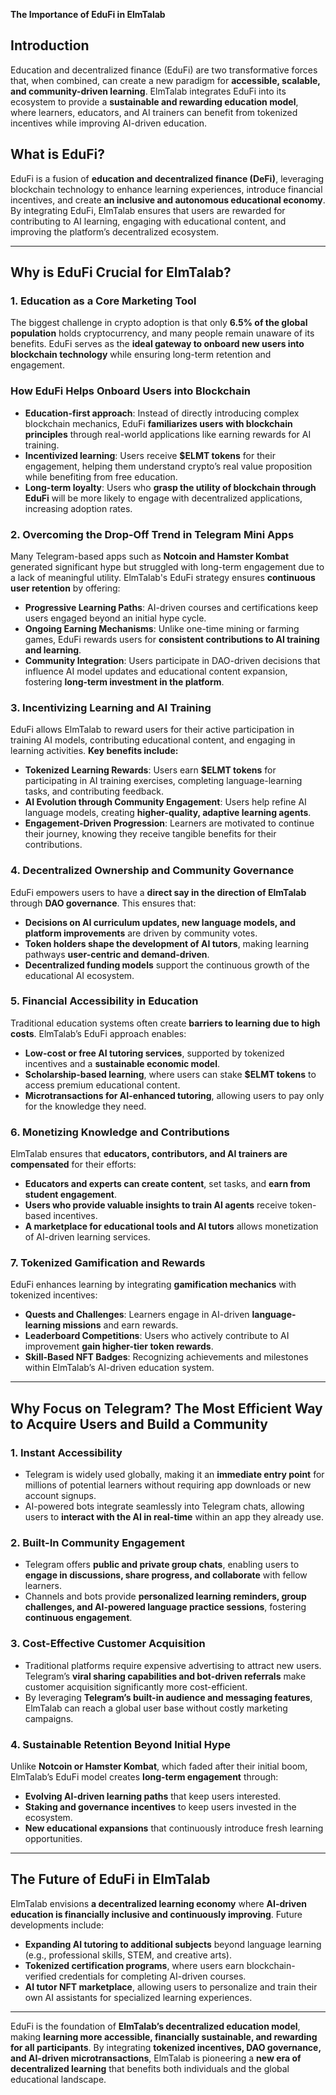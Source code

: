 **The Importance of EduFi in ElmTalab**

## **Introduction**

Education and decentralized finance (EduFi) are two transformative forces that, when combined, can create a new paradigm for **accessible, scalable, and community-driven learning**. ElmTalab integrates EduFi into its ecosystem to provide a **sustainable and rewarding education model**, where learners, educators, and AI trainers can benefit from tokenized incentives while improving AI-driven education.

## **What is EduFi?**

EduFi is a fusion of **education and decentralized finance (DeFi)**, leveraging blockchain technology to enhance learning experiences, introduce financial incentives, and create **an inclusive and autonomous educational economy**. By integrating EduFi, ElmTalab ensures that users are rewarded for contributing to AI learning, engaging with educational content, and improving the platform’s decentralized ecosystem.

---

## **Why is EduFi Crucial for ElmTalab?**

### **1. Education as a Core Marketing Tool**

The biggest challenge in crypto adoption is that only **6.5% of the global population** holds cryptocurrency, and many people remain unaware of its benefits. EduFi serves as the **ideal gateway to onboard new users into blockchain technology** while ensuring long-term retention and engagement.

### **How EduFi Helps Onboard Users into Blockchain**
- **Education-first approach**: Instead of directly introducing complex blockchain mechanics, EduFi **familiarizes users with blockchain principles** through real-world applications like earning rewards for AI training.
- **Incentivized learning**: Users receive **$ELMT tokens** for their engagement, helping them understand crypto’s real value proposition while benefiting from free education.
- **Long-term loyalty**: Users who **grasp the utility of blockchain through EduFi** will be more likely to engage with decentralized applications, increasing adoption rates.

### **2. Overcoming the Drop-Off Trend in Telegram Mini Apps**

Many Telegram-based apps such as **Notcoin and Hamster Kombat** generated significant hype but struggled with long-term engagement due to a lack of meaningful utility. ElmTalab's EduFi strategy ensures **continuous user retention** by offering:

- **Progressive Learning Paths**: AI-driven courses and certifications keep users engaged beyond an initial hype cycle.
- **Ongoing Earning Mechanisms**: Unlike one-time mining or farming games, EduFi rewards users for **consistent contributions to AI training and learning**.
- **Community Integration**: Users participate in DAO-driven decisions that influence AI model updates and educational content expansion, fostering **long-term investment in the platform**.

### **3. Incentivizing Learning and AI Training**

EduFi allows ElmTalab to reward users for their active participation in training AI models, contributing educational content, and engaging in learning activities. **Key benefits include:**

- **Tokenized Learning Rewards**: Users earn **$ELMT tokens** for participating in AI training exercises, completing language-learning tasks, and contributing feedback.
- **AI Evolution through Community Engagement**: Users help refine AI language models, creating **higher-quality, adaptive learning agents**.
- **Engagement-Driven Progression**: Learners are motivated to continue their journey, knowing they receive tangible benefits for their contributions.

### **4. Decentralized Ownership and Community Governance**

EduFi empowers users to have a **direct say in the direction of ElmTalab** through **DAO governance**. This ensures that:

- **Decisions on AI curriculum updates, new language models, and platform improvements** are driven by community votes.
- **Token holders shape the development of AI tutors**, making learning pathways **user-centric and demand-driven**.
- **Decentralized funding models** support the continuous growth of the educational AI ecosystem.

### **5. Financial Accessibility in Education**

Traditional education systems often create **barriers to learning due to high costs**. ElmTalab’s EduFi approach enables:

- **Low-cost or free AI tutoring services**, supported by tokenized incentives and a **sustainable economic model**.
- **Scholarship-based learning**, where users can stake **$ELMT tokens** to access premium educational content.
- **Microtransactions for AI-enhanced tutoring**, allowing users to pay only for the knowledge they need.

### **6. Monetizing Knowledge and Contributions**

ElmTalab ensures that **educators, contributors, and AI trainers are compensated** for their efforts:

- **Educators and experts can create content**, set tasks, and **earn from student engagement**.
- **Users who provide valuable insights to train AI agents** receive token-based incentives.
- **A marketplace for educational tools and AI tutors** allows monetization of AI-driven learning services.

### **7. Tokenized Gamification and Rewards**

EduFi enhances learning by integrating **gamification mechanics** with tokenized incentives:

- **Quests and Challenges**: Learners engage in AI-driven **language-learning missions** and earn rewards.
- **Leaderboard Competitions**: Users who actively contribute to AI improvement **gain higher-tier token rewards**.
- **Skill-Based NFT Badges**: Recognizing achievements and milestones within ElmTalab’s AI-driven education system.

---

## **Why Focus on Telegram? The Most Efficient Way to Acquire Users and Build a Community**

### **1. Instant Accessibility**
- Telegram is widely used globally, making it an **immediate entry point** for millions of potential learners without requiring app downloads or new account signups.
- AI-powered bots integrate seamlessly into Telegram chats, allowing users to **interact with the AI in real-time** within an app they already use.

### **2. Built-In Community Engagement**
- Telegram offers **public and private group chats**, enabling users to **engage in discussions, share progress, and collaborate** with fellow learners.
- Channels and bots provide **personalized learning reminders, group challenges, and AI-powered language practice sessions**, fostering **continuous engagement**.

### **3. Cost-Effective Customer Acquisition**
- Traditional platforms require expensive advertising to attract new users. Telegram’s **viral sharing capabilities and bot-driven referrals** make customer acquisition significantly more cost-efficient.
- By leveraging **Telegram’s built-in audience and messaging features**, ElmTalab can reach a global user base without costly marketing campaigns.

### **4. Sustainable Retention Beyond Initial Hype**
Unlike **Notcoin or Hamster Kombat**, which faded after their initial boom, ElmTalab’s EduFi model creates **long-term engagement** through:
- **Evolving AI-driven learning paths** that keep users interested.
- **Staking and governance incentives** to keep users invested in the ecosystem.
- **New educational expansions** that continuously introduce fresh learning opportunities.

---

## **The Future of EduFi in ElmTalab**

ElmTalab envisions **a decentralized learning economy** where **AI-driven education is financially inclusive and continuously improving**. Future developments include:

- **Expanding AI tutoring to additional subjects** beyond language learning (e.g., professional skills, STEM, and creative arts).
- **Tokenized certification programs**, where users earn blockchain-verified credentials for completing AI-driven courses.
- **AI tutor NFT marketplace**, allowing users to personalize and train their own AI assistants for specialized learning experiences.

---

EduFi is the foundation of **ElmTalab’s decentralized education model**, making **learning more accessible, financially sustainable, and rewarding for all participants**. By integrating **tokenized incentives, DAO governance, and AI-driven microtransactions**, ElmTalab is pioneering a **new era of decentralized learning** that benefits both individuals and the global educational landscape.
